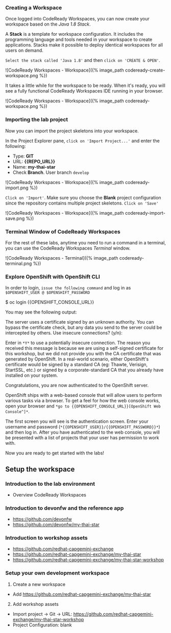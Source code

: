 ### Creating a Workspace

Once logged into CodeReady Workspaces, you can now create your workspace based on the *Java 1.8 Stack*.

A **Stack** is a template for workspace configuration. It includes the programming language and tools needed in your workspace to create applications. 
Stacks make it possible to deploy identical workspaces for all users on demand.

`Select the stack called 'Java 1.8'` and then `click on 'CREATE & OPEN'`. 

![CodeReady Workspaces - Workspace]({% image_path codeready-create-workspace.png %})

It takes a little while for the workspace to be ready. When it's ready, you will see a fully functional CodeReady Workspaces IDE running in your browser.

![CodeReady Workspaces - Workspace]({% image_path codeready-workspace.png %})

### Importing the lab project
Now you can import the project skeletons into your workspace.

In the Project Explorer pane, `click on 'Import Project...'` and enter the following:

  * Type: **GIT**
  * URL: **{{REPO_URL}}**
  * Name: **my-thai-star**
  * Check **Branch**. User branch `develop`


![CodeReady Workspaces - Workspace]({% image_path codeready-import.png %})

`Click on 'Import'`. Make sure you choose the **Blank** project configuration since the repository contains multiple project skeletons. `Click on 'Save'`

![CodeReady Workspaces - Workspace]({% image_path codeready-import-save.png %})

### Terminal Window of CodeReady Workspaces

For the rest of these labs, anytime you need to run a command in a terminal, you can use the CodeReady Workspaces *Terminal* window.

![CodeReady Workspaces - Terminal]({% image_path codeready-terminal.png %})


### Explore OpenShift with OpenShift CLI

In order to login, `issue the following command` and log in as `$OPENSHIFT_USER @ $OPENSHIFT_PASSWORD`

  $ oc login {{OPENSHIFT_CONSOLE_URL}}

You may see the following output:

  The server uses a certificate signed by an unknown authority.
  You can bypass the certificate check, but any data you send to the server could be intercepted by others.
  Use insecure connections? (y/n):

Enter in `*Y*` to use a potentially insecure connection.  The reason you received
this message is because we are using a self-signed certificate for this
workshop, but we did not provide you with the CA certificate that was generated
by OpenShift. In a real-world scenario, either OpenShift's certificate would be
signed by a standard CA (eg: Thawte, Verisign, StartSSL, etc.) or signed by a
corporate-standard CA that you already have installed on your system.

Congratulations, you are now authenticated to the OpenShift server.


OpenShift ships with a web-based console that will allow users to
perform various tasks via a browser.  To get a feel for how the web console
works, open your browser and `*go to {{OPENSHIFT_CONSOLE_URL}}[OpenShift Web Console^]*`.

The first screen you will see is the authentication screen. Enter your username and password (`*{{OPENSHIFT_USER}}/{{OPENSHIFT_PASSWORD}}*`) and 
then log in. After you have authenticated to the web console, you will be presented with a
list of projects that your user has permission to work with. 

Now you are ready to get started with the labs!






## Setup the workspace

### Introduction to the lab environment

* Overview CodeReady Workspaces

### Introduction to devonfw and the reference app

* https://github.com/devonfw
* https://github.com/devonfw/my-thai-star

### Introduction to workshop assets

* https://github.com/redhat-capgemini-exchange
* https://github.com/redhat-capgemini-exchange/my-thai-star
* https://github.com/redhat-capgemini-exchange/my-thai-star-workshop
  
### Setup your own development workspace

1. Create a new workspace
- Add https://github.com/redhat-capgemini-exchange/my-thai-star

2. Add workshop assets
- Import project -> Git -> URL: https://github.com/redhat-capgemini-exchange/my-thai-star-workshop
- Project Configuration: blank
